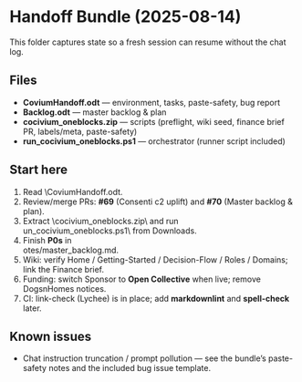 <!-- status: stub; target: 150+ words -->
<!-- status: stub; target: 150+ words -->
# Handoff Bundle (2025-08-14)

This folder captures state so a fresh session can resume without the chat log.

## Files
- **CoviumHandoff.odt** — environment, tasks, paste-safety, bug report
- **Backlog.odt** — master backlog & plan
- **cocivium_oneblocks.zip** — scripts (preflight, wiki seed, finance brief PR, labels/meta, paste-safety)
- **run_cocivium_oneblocks.ps1** — orchestrator (runner script included)

## Start here
1. Read \CoviumHandoff.odt\.
2. Review/merge PRs: **#69** (Consenti c2 uplift) and **#70** (Master backlog & plan).
3. Extract \cocivium_oneblocks.zip\ and run \un_cocivium_oneblocks.ps1\ from Downloads.
4. Finish **P0s** in \
otes/master_backlog.md\.
5. Wiki: verify Home / Getting-Started / Decision-Flow / Roles / Domains; link the Finance brief.
6. Funding: switch Sponsor to **Open Collective** when live; remove DogsnHomes notices.
7. CI: link-check (Lychee) is in place; add **markdownlint** and **spell-check** later.

## Known issues
- Chat instruction truncation / prompt pollution — see the bundle’s paste-safety notes and the included bug issue template.


